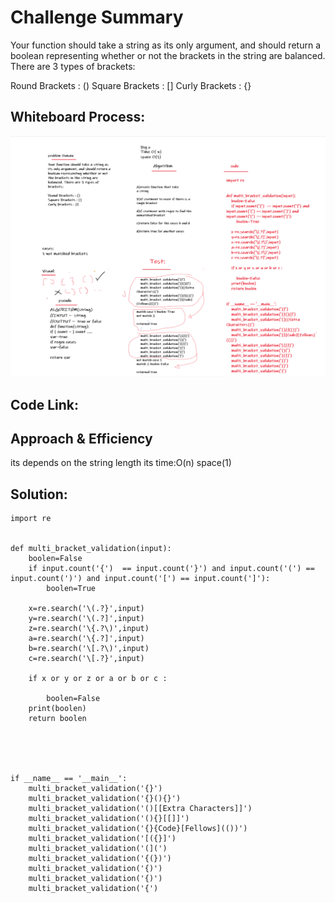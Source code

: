 # Challenge Summary
Your function should take a string as its only argument, and should return a boolean representing whether or not the brackets in the string are balanced. There are 3 types of brackets:

Round Brackets : ()
Square Brackets : []
Curly Brackets : {}

## Whiteboard Process:
![wb](./multi-bracket-validation.png)

## Code Link:
## Approach & Efficiency
its depends on the string length its 
time:O(n)
space(1)

## Solution:
```
import re

    
def multi_bracket_validation(input):
    boolen=False
    if input.count('{')  == input.count('}') and input.count('(') == input.count(')') and input.count('[') == input.count(']'):
        boolen=True

    x=re.search('\(.?}',input)
    y=re.search('\(.?]',input)
    z=re.search('\{.?\)',input)
    a=re.search('\{.?]',input)
    b=re.search('\[.?\)',input)
    c=re.search('\[.?}',input)
    
    if x or y or z or a or b or c :
        
        boolen=False
    print(boolen)
    return boolen
    
    



if __name__ == '__main__':
    multi_bracket_validation('{}')
    multi_bracket_validation('{}(){}')
    multi_bracket_validation('()[[Extra Characters]]')
    multi_bracket_validation('(){}[[]]')
    multi_bracket_validation('{}{Code}[Fellows](())')
    multi_bracket_validation('[({}]')
    multi_bracket_validation('(](')
    multi_bracket_validation('{(})')
    multi_bracket_validation('{)')
    multi_bracket_validation('{)')
    multi_bracket_validation('{')

```

    





    




    